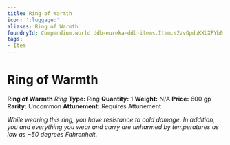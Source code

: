 ```yaml
---
title: Ring of Warmth
icon: ':luggage:'
aliases: Ring of Warmth
foundryId: Compendium.world.ddb-eureka-ddb-items.Item.s2zvOpduKXbXFYb0
tags:
- Item
---
```


# Ring of Warmth

**Ring of Warmth**
_Ring_
**Type:** Ring
**Quantity:** 1
**Weight:** N/A
**Price:** 600 gp
**Rarity:** Uncommon
**Attunement:** Requires Attunement

*While wearing this ring, you have resistance to cold damage. In addition, you and everything you wear and carry are unharmed by temperatures as low as −50 degrees Fahrenheit.*